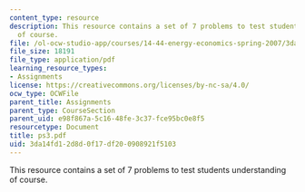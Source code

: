 ```yaml
---
content_type: resource
description: This resource contains a set of 7 problems to test students understanding
  of course.
file: /ol-ocw-studio-app/courses/14-44-energy-economics-spring-2007/3da14fd12d8d0f17df200908921f5103_ps3.pdf
file_size: 18191
file_type: application/pdf
learning_resource_types:
- Assignments
license: https://creativecommons.org/licenses/by-nc-sa/4.0/
ocw_type: OCWFile
parent_title: Assignments
parent_type: CourseSection
parent_uid: e98f867a-5c16-48fe-3c37-fce95bc0e8f5
resourcetype: Document
title: ps3.pdf
uid: 3da14fd1-2d8d-0f17-df20-0908921f5103
---
```

This resource contains a set of 7 problems to test students understanding of course.